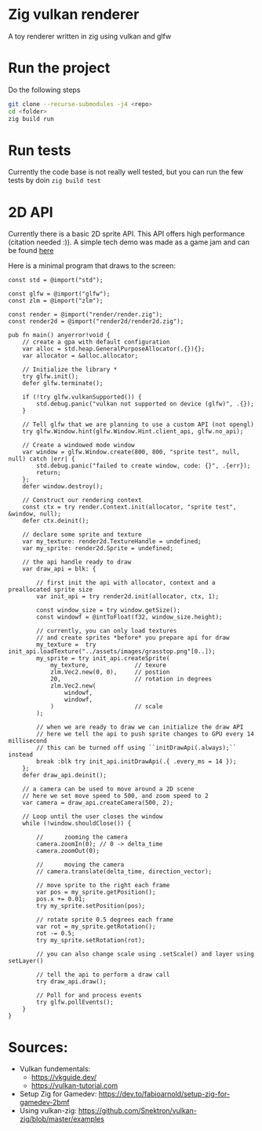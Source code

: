 # Zig vulkan renderer

A toy renderer written in zig using vulkan and glfw

# Run the project

Do the following steps 
```bash
git clone --recurse-submodules -j4 <repo>
cd <folder>
zig build run
```

# Run tests 

Currently the code base is not really well tested, but you can run the few tests by doin ``zig build test``

# 2D API
Currently there is a basic 2D sprite API. This API offers high performance (citation needed :)). A simple tech demo was made as a game jam and can be found [here](https://github.com/Avokadoen/gamejam-zig-vulkan)

Here is a minimal program that draws to the screen:

```zig
const std = @import("std");

const glfw = @import("glfw");
const zlm = @import("zlm");

const render = @import("render/render.zig");
const render2d = @import("render2d/render2d.zig");

pub fn main() anyerror!void {
    // create a gpa with default configuration
    var alloc = std.heap.GeneralPurposeAllocator(.{}){};
    var allocator = &alloc.allocator;
  
    // Initialize the library *
    try glfw.init();
    defer glfw.terminate();

    if (!try glfw.vulkanSupported()) {
        std.debug.panic("vulkan not supported on device (glfw)", .{});
    }

    // Tell glfw that we are planning to use a custom API (not opengl)
    try glfw.Window.hint(glfw.Window.Hint.client_api, glfw.no_api);

    // Create a windowed mode window 
    var window = glfw.Window.create(800, 800, "sprite test", null, null) catch |err| {
        std.debug.panic("failed to create window, code: {}", .{err});
        return;
    };
    defer window.destroy();

    // Construct our rendering context
    const ctx = try render.Context.init(allocator, "sprite test", &window, null);
    defer ctx.deinit();

    // declare some sprite and texture
    var my_texture: render2d.TextureHandle = undefined;
    var my_sprite: render2d.Sprite = undefined;

    // the api handle ready to draw
    var draw_api = blk: {

        // first init the api with allocator, context and a preallocated sprite size
        var init_api = try render2d.init(allocator, ctx, 1);

        const window_size = try window.getSize();
        const windowf = @intToFloat(f32, window_size.height);

        // currently, you can only load textures 
        // and create sprites *before* you prepare api for draw
        my_texture =  try init_api.loadTexture("../assets/images/grasstop.png"[0..]);
        my_sprite = try init_api.createSprite(
            my_texture,             // texure
            zlm.Vec2.new(0, 0),     // postion
            20,                     // rotation in degrees
            zlm.Vec2.new(
                windowf,
                windowf,
            )                       // scale
        );
        
        // when we are ready to draw we can initialize the draw API
        // here we tell the api to push sprite changes to GPU every 14 millisecond
        // this can be turned off using ``initDrawApi(.always);`` instead
        break :blk try init_api.initDrawApi(.{ .every_ms = 14 });
    };
    defer draw_api.deinit();

    // a camera can be used to move around a 2D scene
    // here we set move speed to 500, and zoom speed to 2 
    var camera = draw_api.createCamera(500, 2);

    // Loop until the user closes the window
    while (!window.shouldClose()) {
        
        //      zooming the camera
        camera.zoomIn(0); // 0 -> delta_time
        camera.zoomOut(0);

        //      moving the camera
        // camera.translate(delta_time, direction_vector);

        // move sprite to the right each frame
        var pos = my_sprite.getPosition();
        pos.x += 0.01;
        try my_sprite.setPosition(pos);

        // rotate sprite 0.5 degrees each frame
        var rot = my_sprite.getRotation();
        rot -= 0.5;
        try my_sprite.setRotation(rot);

        // you can also change scale using .setScale() and layer using setLayer()

        // tell the api to perform a draw call
        try draw_api.draw();
        
        // Poll for and process events
        try glfw.pollEvents();
    }
}

```

# Sources:

* Vulkan fundementals: 
  * https://vkguide.dev/
  * https://vulkan-tutorial.com
* Setup Zig for Gamedev: https://dev.to/fabioarnold/setup-zig-for-gamedev-2bmf 
* Using vulkan-zig: https://github.com/Snektron/vulkan-zig/blob/master/examples
